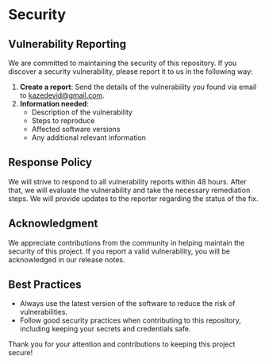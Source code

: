 # Security

## Vulnerability Reporting

We are committed to maintaining the security of this repository. If you discover a security vulnerability, please report it to us in the following way:

1. **Create a report**: Send the details of the vulnerability you found via email to [kazedevid@gmail.com](mailto:kazedevid@gmail.com).
2. **Information needed**:
   - Description of the vulnerability
   - Steps to reproduce
   - Affected software versions
   - Any additional relevant information

## Response Policy

We will strive to respond to all vulnerability reports within 48 hours. After that, we will evaluate the vulnerability and take the necessary remediation steps. We will provide updates to the reporter regarding the status of the fix.

## Acknowledgment

We appreciate contributions from the community in helping maintain the security of this project. If you report a valid vulnerability, you will be acknowledged in our release notes.

## Best Practices

- Always use the latest version of the software to reduce the risk of vulnerabilities.
- Follow good security practices when contributing to this repository, including keeping your secrets and credentials safe.

Thank you for your attention and contributions to keeping this project secure!
